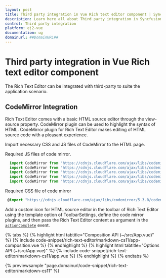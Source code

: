 ```yaml
---
layout: post
title: Third party integration in Vue Rich text editor component | Syncfusion
description: Learn here all about Third party integration in Syncfusion Vue Rich text editor component of Syncfusion Essential JS 2 and more.
control: Third party integration 
platform: ej2-vue
documentation: ug
domainurl: ##DomainURL##
---
```


# Third party integration in Vue Rich text editor component

The Rich Text Editor can be integrated with third-party to suite the application scenario.

## CodeMirror Integration

Rich Text Editor comes with a basic HTML source editor through the view-source property. CodeMirror plugin can be used to highlight the syntax of HTML. CodeMirror plugin for Rich Text Editor makes editing of HTML source code with a pleasant experience.

Import necessary CSS and JS files of CodeMirror to the HTML page.

Required JS files of code mirror.

```ts
  import CodeMirror from "https://cdnjs.cloudflare.com/ajax/libs/codemirror/5.3.0/codemirror.js";
  import CodeMirror from "https://cdnjs.cloudflare.com/ajax/libs/codemirror/5.3.0/mode/css/css.js";
  import CodeMirror from "https://cdnjs.cloudflare.com/ajax/libs/codemirror/5.3.0/mode/xml/xml.js";
  import CodeMirror from "https://cdnjs.cloudflare.com/ajax/libs/codemirror/5.3.0/mode/htmlmixed/htmlmixed.js";
  import CodeMirror from "https://cdnjs.cloudflare.com/ajax/libs/codemirror/5.3.0/mode/javascript/javascript.js";

```

Required CSS file of code mirror

```ts
 @import "https://cdnjs.cloudflare.com/ajax/libs/codemirror/5.3.0/codemirror.min.css";
```

Add a custom icon for HTML source editor in the toolbar of Rich Text Editor using the template option of ToolbarSettings, define the code mirror plugins, and then pass the Rich Text Editor content as argument in the [`actionComplete`](https://ej2.syncfusion.com/vue/documentation/api/rich-text-editor/#actioncomplete) event.

{% tabs %}
{% highlight html tabtitle="Composition API (~/src/App.vue)" %}
{% include code-snippet/rich-text-editor/markdown-cs11/app-composition.vue %}
{% endhighlight %}
{% highlight html tabtitle="Options API (~/src/App.vue)" %}
{% include code-snippet/rich-text-editor/markdown-cs11/app.vue %}
{% endhighlight %}
{% endtabs %}
        
{% previewsample "page.domainurl/code-snippet/rich-text-editor/markdown-cs11" %}